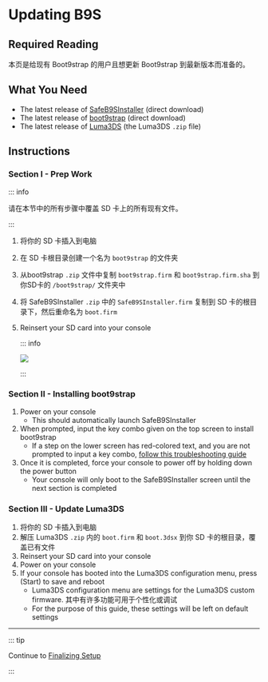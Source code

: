 # Updating B9S

## Required Reading

本页是给现有 Boot9strap 的用户且想更新 Boot9strap 到最新版本而准备的。

## What You Need

- The latest release of [SafeB9SInstaller](https://github.com/d0k3/SafeB9SInstaller/releases/download/v0.0.7/SafeB9SInstaller-20170605-122940.zip) (direct download)
- The latest release of [boot9strap](https://github.com/SciresM/boot9strap/releases/download/1.4/boot9strap-1.4.zip) (direct download)
- The latest release of [Luma3DS](https://github.com/LumaTeam/Luma3DS/releases/latest) (the Luma3DS `.zip` file)

## Instructions

### Section I - Prep Work

::: info

请在本节中的所有步骤中覆盖 SD 卡上的所有现有文件。

:::

1. 将你的 SD 卡插入到电脑
2. 在 SD 卡根目录创建一个名为 `boot9strap` 的文件夹
3. 从boot9strap `.zip` 文件中复制 `boot9strap.firm` 和 `boot9strap.firm.sha` 到你SD卡的 `/boot9strap/` 文件夹中
4. 将 SafeB9SInstaller `.zip` 中的 `SafeB9SInstaller.firm` 复制到 SD 卡的根目录下，然后重命名为 `boot.firm`
5. Reinsert your SD card into your console

   ::: info

   ![](/images/screenshots/updateb9s-root-layout.png)

   :::

### Section II - Installing boot9strap

1. Power on your console
   - This should automatically launch SafeB9SInstaller
2. When prompted, input the key combo given on the top screen to install boot9strap
   - If a step on the lower screen has red-colored text, and you are not prompted to input a key combo, [follow this troubleshooting guide](troubleshooting#issues-with-safeb9sinstaller)
3. Once it is completed, force your console to power off by holding down the power button
   - Your console will only boot to the SafeB9SInstaller screen until the next section is completed

### Section III - Update Luma3DS

1. 将你的 SD 卡插入到电脑
2. 解压 Luma3DS `.zip` 内的 `boot.firm` 和 `boot.3dsx` 到你 SD 卡的根目录，覆盖已有文件
3. Reinsert your SD card into your console
4. Power on your console
5. If your console has booted into the Luma3DS configuration menu, press (Start) to save and reboot
   - Luma3DS configuration menu are settings for the Luma3DS custom firmware. 其中有许多功能可用于个性化或调试
   - For the purpose of this guide, these settings will be left on default settings

___

::: tip

Continue to [Finalizing Setup](finalizing-setup)

:::
